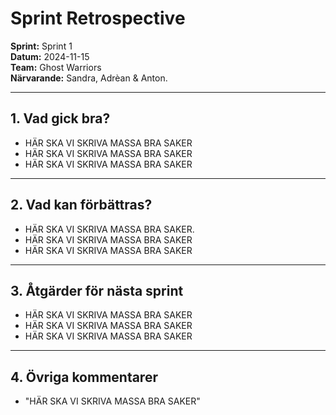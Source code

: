 # Sprint Retrospective

**Sprint:** Sprint 1  
**Datum:** 2024-11-15  
**Team:** Ghost Warriors  
**Närvarande:** Sandra, Adrèan & Anton.

---

## 1. Vad gick bra?

- HÄR SKA VI SKRIVA MASSA BRA SAKER
- HÄR SKA VI SKRIVA MASSA BRA SAKER
- HÄR SKA VI SKRIVA MASSA BRA SAKER

---

## 2. Vad kan förbättras?

- HÄR SKA VI SKRIVA MASSA BRA SAKER.
- HÄR SKA VI SKRIVA MASSA BRA SAKER
- HÄR SKA VI SKRIVA MASSA BRA SAKER

---

## 3. Åtgärder för nästa sprint

- HÄR SKA VI SKRIVA MASSA BRA SAKER
- HÄR SKA VI SKRIVA MASSA BRA SAKER
- HÄR SKA VI SKRIVA MASSA BRA SAKER

---

## 4. Övriga kommentarer

- "HÄR SKA VI SKRIVA MASSA BRA SAKER"
